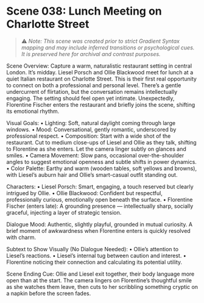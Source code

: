 # Scene 038: Lunch Meeting on Charlotte Street

> ⚠️ *Note: This scene was created prior to strict Gradient Syntax mapping and may include inferred transitions or psychological cues. It is preserved here for archival and contrast purposes.*

Scene Overview:
Capture a warm, naturalistic restaurant setting in central London. It’s midday. Liesel Porsch and Ollie Blackwood meet for lunch at a quiet Italian restaurant on Charlotte Street. This is their first real opportunity to connect on both a professional and personal level. There’s a gentle undercurrent of flirtation, but the conversation remains intellectually engaging. The setting should feel open yet intimate. Unexpectedly, Florentine Fischer enters the restaurant and briefly joins the scene, shifting its emotional rhythm.

Visual Goals:
	•	Lighting: Soft, natural daylight coming through large windows.
	•	Mood: Conversational, gently romantic, underscored by professional respect.
	•	Composition: Start with a wide shot of the restaurant. Cut to medium close-ups of Liesel and Ollie as they talk, shifting to Florentine as she enters. Let the camera linger subtly on glances and smiles.
	•	Camera Movement: Slow pans, occasional over-the-shoulder angles to suggest emotional openness and subtle shifts in power dynamics.
	•	Color Palette: Earthy and warm (wooden tables, soft yellows and browns), with Liesel’s auburn hair and Ollie’s smart-casual outfit standing out.

Characters:
	•	Liesel Porsch: Smart, engaging, a touch reserved but clearly intrigued by Ollie.
	•	Ollie Blackwood: Confident but respectful, professionally curious, emotionally open beneath the surface.
	•	Florentine Fischer (enters late): A grounding presence — intellectually sharp, socially graceful, injecting a layer of strategic tension.

Dialogue Mood:
Authentic, slightly playful, grounded in mutual curiosity. A brief moment of awkwardness when Florentine enters is quickly resolved with charm.

Subtext to Show Visually (No Dialogue Needed):
	•	Ollie’s attention to Liesel’s reactions.
	•	Liesel’s internal tug between caution and interest.
	•	Florentine noticing their connection and calculating its potential utility.

Scene Ending Cue:
Ollie and Liesel exit together, their body language more open than at the start. The camera lingers on Florentine’s thoughtful smile as she watches them leave, then cuts to her scribbling something cryptic on a napkin before the screen fades.
